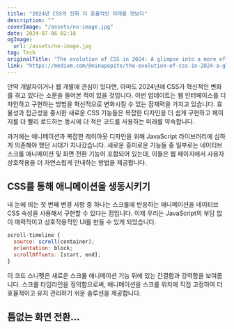 ```yaml
---
title: "2024년 CSS의 진화 더 효율적인 미래를 엿보다"
description: ""
coverImage: "/assets/no-image.jpg"
date: 2024-07-06 02:18
ogImage: 
  url: /assets/no-image.jpg
tag: Tech
originalTitle: "The evolution of CSS in 2024: A glimpse into a more efficient future"
link: "https://medium.com/@ninapepite/the-evolution-of-css-in-2024-a-glimpse-into-a-more-efficient-future-2027fa453956"
---
```



만약 개발자이거나 웹 개발에 관심이 있다면, 아마도 2024년에 CSS가 혁신적인 변화를 겪고 있다는 소문을 들어본 적이 있을 것입니다. 이번 업데이트는 웹 인터페이스를 디자인하고 구현하는 방법을 혁신적으로 변화시킬 수 있는 잠재력을 가지고 있습니다. 효율성과 접근성을 중시한 새로운 CSS 기능들은 복잡한 디자인을 더 쉽게 구현하고 페이지를 더 빨리 로드하는 동시에 더 적은 코드를 사용하는 미래를 약속합니다.

과거에는 애니메이션과 복잡한 레이아웃 디자인을 위해 JavaScript 라이브러리에 심하게 의존해야 했던 시대가 지나갔습니다. 새로운 흥미로운 기능들 중 일부로는 네이티브 스크롤 애니메이션 및 화면 전환 기능이 포함되어 있는데, 이들은 웹 페이지에서 사용자 상호작용을 더 자연스럽게 안내하는 방법을 제공합니다.

## CSS를 통해 애니메이션을 생동시키기

내 눈에 띄는 첫 번째 변경 사항 중 하나는 스크롤에 반응하는 애니메이션을 네이티브 CSS 속성을 사용해서 구현할 수 있다는 점입니다. 이제 우리는 JavaScript의 부담 없이 매력적이고 상호작용적인 UI를 만들 수 있게 되었습니다.

<div class="content-ad"></div>

```js
scroll-timeline {
  source: scroll(container);
  orientation: block;
  scrollOffsets: [start, end];
}
```

이 코드 스니펫은 새로운 스크롤 애니메이션 기능 뒤에 있는 간결함과 강력함을 보여줍니다. 스크롤 타임라인을 정의함으로써, 애니메이션을 스크롤 위치에 직접 고정하여 더 효율적이고 유지 관리하기 쉬운 솔루션을 제공합니다.

## 틈없는 화면 전환...